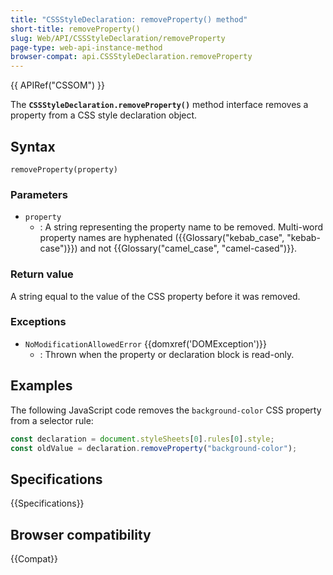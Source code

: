 ```yaml
---
title: "CSSStyleDeclaration: removeProperty() method"
short-title: removeProperty()
slug: Web/API/CSSStyleDeclaration/removeProperty
page-type: web-api-instance-method
browser-compat: api.CSSStyleDeclaration.removeProperty
---
```


{{ APIRef("CSSOM") }}

The **`CSSStyleDeclaration.removeProperty()`** method interface
removes a property from a CSS style declaration object.

## Syntax

```js-nolint
removeProperty(property)
```

### Parameters

- `property`
  - : A string representing the property name to be removed. Multi-word property names are hyphenated ({{Glossary("kebab_case", "kebab-case")}}) and not {{Glossary("camel_case", "camel-cased")}}.

### Return value

A string equal to the value of the CSS property before it was removed.

### Exceptions

- `NoModificationAllowedError` {{domxref('DOMException')}}
  - : Thrown when the property or declaration block is read-only.

## Examples

The following JavaScript code removes the `background-color` CSS property
from a selector rule:

```js
const declaration = document.styleSheets[0].rules[0].style;
const oldValue = declaration.removeProperty("background-color");
```

## Specifications

{{Specifications}}

## Browser compatibility

{{Compat}}
